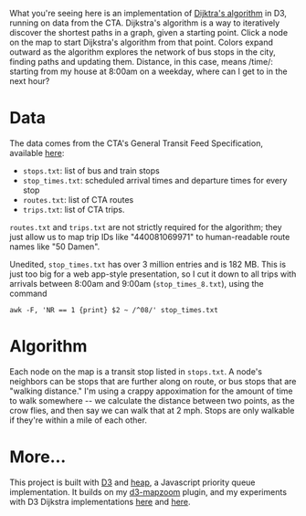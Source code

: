 What you're seeing here is an implementation of [Dijktra's algorithm](http://en.wikipedia.org/wiki/Dijkstra%27s_algorithm) in D3, running on data from the CTA. Dijkstra's algorithm is a way to iteratively discover the shortest paths in a graph, given a starting point. Click a node on the map to start Dijkstra's algorithm from that point. Colors expand outward as the algorithm explores the network of bus stops in the city, finding paths and updating them. Distance, in this case, means /time/: starting from my house at 8:00am on a weekday, where can I get to in the next hour?

# Data

The data comes from the CTA's General Transit Feed Specification, available [here](http://www.transitchicago.com/developers/gtfs.aspx):

- `stops.txt`: list of bus and train stops
- `stop_times.txt`: scheduled arrival times and departure times for every stop
- `routes.txt`: list of CTA routes
- `trips.txt`: list of CTA trips.

`routes.txt` and `trips.txt` are not strictly required for the algorithm; they just allow us to map trip IDs like "440081069971" to human-readable route names like "50 Damen".

Unedited, `stop_times.txt` has over 3 million entries and is 182 MB. This is just too big for a web app-style presentation, so I cut it down to all trips with arrivals between 8:00am and 9:00am (`stop_times_8.txt`), using the command

    awk -F, 'NR == 1 {print} $2 ~ /^08/' stop_times.txt

# Algorithm

Each node on the map is a transit stop listed in `stops.txt`. A node's neighbors can be stops that are further along on route, or bus stops that are "walking distance." I'm using a crappy appoximation for the amount of time to walk somewhere -- we calculate the distance between two points, as the crow flies, and then say we can walk that at 2 mph. Stops are only walkable if they're within a mile of each other.

# More...

This project is built with [D3](https://d3js.org) and [heap](https://www.npmjs.com/package/heap), a Javascript priority queue implementation. It builds on my [d3-mapzoom](http://bl.ocks.org/sdjacobs/9ce5fadce234497dc592) plugin, and my experiments with D3 Dijkstra implementations [here](http://bl.ocks.org/sdjacobs/3900867adc06c7680d48) and [here](http://bl.ocks.org/sdjacobs/c2ee01307cdeceb19f9d).

